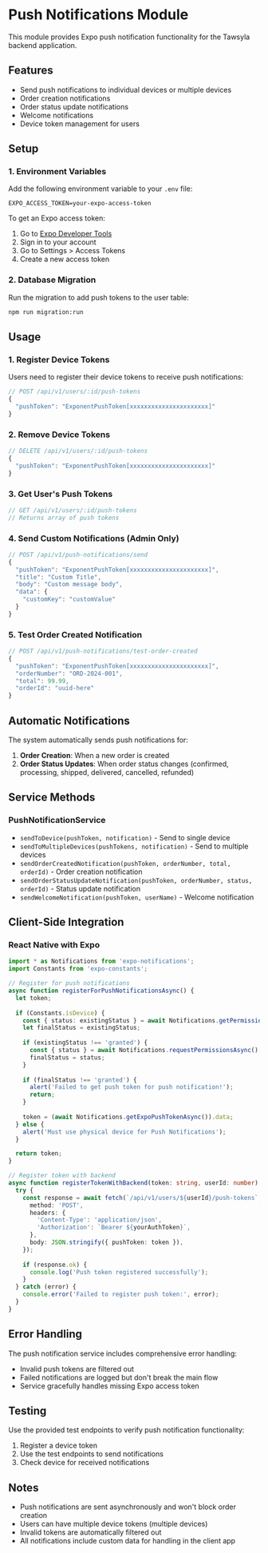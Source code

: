 # Push Notifications Module

This module provides Expo push notification functionality for the Tawsyla backend application.

## Features

- Send push notifications to individual devices or multiple devices
- Order creation notifications
- Order status update notifications
- Welcome notifications
- Device token management for users

## Setup

### 1. Environment Variables

Add the following environment variable to your `.env` file:

```env
EXPO_ACCESS_TOKEN=your-expo-access-token
```

To get an Expo access token:
1. Go to [Expo Developer Tools](https://expo.dev/)
2. Sign in to your account
3. Go to Settings > Access Tokens
4. Create a new access token

### 2. Database Migration

Run the migration to add push tokens to the user table:

```bash
npm run migration:run
```

## Usage

### 1. Register Device Tokens

Users need to register their device tokens to receive push notifications:

```typescript
// POST /api/v1/users/:id/push-tokens
{
  "pushToken": "ExponentPushToken[xxxxxxxxxxxxxxxxxxxxxx]"
}
```

### 2. Remove Device Tokens

```typescript
// DELETE /api/v1/users/:id/push-tokens
{
  "pushToken": "ExponentPushToken[xxxxxxxxxxxxxxxxxxxxxx]"
}
```

### 3. Get User's Push Tokens

```typescript
// GET /api/v1/users/:id/push-tokens
// Returns array of push tokens
```

### 4. Send Custom Notifications (Admin Only)

```typescript
// POST /api/v1/push-notifications/send
{
  "pushToken": "ExponentPushToken[xxxxxxxxxxxxxxxxxxxxxx]",
  "title": "Custom Title",
  "body": "Custom message body",
  "data": {
    "customKey": "customValue"
  }
}
```

### 5. Test Order Created Notification

```typescript
// POST /api/v1/push-notifications/test-order-created
{
  "pushToken": "ExponentPushToken[xxxxxxxxxxxxxxxxxxxxxx]",
  "orderNumber": "ORD-2024-001",
  "total": 99.99,
  "orderId": "uuid-here"
}
```

## Automatic Notifications

The system automatically sends push notifications for:

1. **Order Creation**: When a new order is created
2. **Order Status Updates**: When order status changes (confirmed, processing, shipped, delivered, cancelled, refunded)

## Service Methods

### PushNotificationService

- `sendToDevice(pushToken, notification)` - Send to single device
- `sendToMultipleDevices(pushTokens, notification)` - Send to multiple devices
- `sendOrderCreatedNotification(pushToken, orderNumber, total, orderId)` - Order creation notification
- `sendOrderStatusUpdateNotification(pushToken, orderNumber, status, orderId)` - Status update notification
- `sendWelcomeNotification(pushToken, userName)` - Welcome notification

## Client-Side Integration

### React Native with Expo

```typescript
import * as Notifications from 'expo-notifications';
import Constants from 'expo-constants';

// Register for push notifications
async function registerForPushNotificationsAsync() {
  let token;
  
  if (Constants.isDevice) {
    const { status: existingStatus } = await Notifications.getPermissionsAsync();
    let finalStatus = existingStatus;
    
    if (existingStatus !== 'granted') {
      const { status } = await Notifications.requestPermissionsAsync();
      finalStatus = status;
    }
    
    if (finalStatus !== 'granted') {
      alert('Failed to get push token for push notification!');
      return;
    }
    
    token = (await Notifications.getExpoPushTokenAsync()).data;
  } else {
    alert('Must use physical device for Push Notifications');
  }

  return token;
}

// Register token with backend
async function registerTokenWithBackend(token: string, userId: number) {
  try {
    const response = await fetch(`/api/v1/users/${userId}/push-tokens`, {
      method: 'POST',
      headers: {
        'Content-Type': 'application/json',
        'Authorization': `Bearer ${yourAuthToken}`,
      },
      body: JSON.stringify({ pushToken: token }),
    });
    
    if (response.ok) {
      console.log('Push token registered successfully');
    }
  } catch (error) {
    console.error('Failed to register push token:', error);
  }
}
```

## Error Handling

The push notification service includes comprehensive error handling:

- Invalid push tokens are filtered out
- Failed notifications are logged but don't break the main flow
- Service gracefully handles missing Expo access token

## Testing

Use the provided test endpoints to verify push notification functionality:

1. Register a device token
2. Use the test endpoints to send notifications
3. Check device for received notifications

## Notes

- Push notifications are sent asynchronously and won't block order creation
- Users can have multiple device tokens (multiple devices)
- Invalid tokens are automatically filtered out
- All notifications include custom data for handling in the client app
